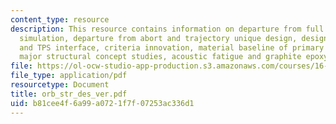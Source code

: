 ```yaml
---
content_type: resource
description: This resource contains information on departure from full scale test
  simulation, departure from abort and trajectory unique design, design of airframe
  and TPS interface, criteria innovation, material baseline of primary structure,
  major structural concept studies, acoustic fatigue and graphite epoxy moisture.
file: https://ol-ocw-studio-app-production.s3.amazonaws.com/courses/16-885j-aircraft-systems-engineering-fall-2005/b81cee4f6a99a0721f7f07253ac336d1_orb_str_des_ver.pdf
file_type: application/pdf
resourcetype: Document
title: orb_str_des_ver.pdf
uid: b81cee4f-6a99-a072-1f7f-07253ac336d1
---
```

